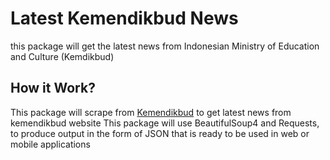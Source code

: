 # Latest Kemendikbud News
this package will get the latest news from Indonesian Ministry of Education and Culture (Kemdikbud)

## How it Work?
This package will scrape from [Kemendikbud](https://kemendikbud.go.id) to get latest news from kemendikbud website
This package will use BeautifulSoup4 and Requests, to produce output in the form of JSON that is ready to be used in web or mobile applications